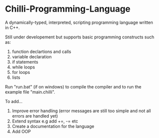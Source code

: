 # Chilli-Programming-Language

A dynamically-typed, interpreted, scripting programming language written in C++.

Still under developement but supports basic programming constructs such as:
1. function declartions and calls
2. variable declaration
3. if statements
4. while loops
5. for loops
6. lists

Run "run.bat" (if on windows) to compile the compiler and to run the example file "main.chilli".


To add...

1. Improve error handling (error messages are still too simple and not all errors are handled yet)
2. Extend syntax e.g add +=, -= etc
3. Create a documentation for the language
4. Add OOP
